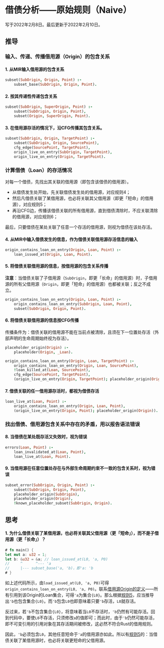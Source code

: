 # 借债分析——原始规则（Naive）
写于2022年2月8日。最后更新于2022年2月10日。

## 推导

### 输入、传递、传播借用源（Origin）的包含关系

#### 1. 从MIR输入借用源的包含关系

```prolog
subset(SubOrigin, Origin, Point) :-
    subset_base(SubOrigin, Origin, Point).
```

#### 2. 按其传递性传递包含关系

```prolog
subset(SubOrigin, SuperOrigin, Point) :-
    subset(SubOrigin, Origin, Point),
    subset(Origin, SuperOrigin, Point).
```

#### 3. 在借用源存活的情况下，沿CFG传播其包含关系。

```prolog
subset(SubOrigin, Origin, TargetPoint) :-
    subset(SubOrigin, Origin, SourcePoint),
    cfg_edge(SourcePoint, TargetPoint),
    origin_live_on_entry(SubOrigin, TargetPoint),
    origin_live_on_entry(Origin, TargetPoint).
```

### 计算借债（Loan）的存活情况

对每一个借债，先找出其关联的借用源（即包含该借债的借用源）。

- 从借债发生处开始，先关联借债发生处的借用源，对应规则4；
- 然后凡借债关联了某借用源，也必将关联其父借用源（即更「短命」的借用源），对应规则5；
- 再沿CFG边，传播该借债关联的所有借用源，直到借债清除时，不应关联清除的借用源，对应规则6；

最后，只要借债在某处关联了任意一个存活的借用源，则视为借债在该处存活。

#### 4. 从MIR中输入借债发生的信息，作为借债关联借用源存活信息的输入

```prolog
origin_contains_loan_on_entry(Origin, Loan, Point) :-
    loan_issued_at(Origin, Loan, Point).
```

#### 5. 将借债关联借用源的信息，按借用源的包含关系传播

**注意**：当借债关联了子借用源（`SubOrigin`，即更「长命」的借用源）时，子借用源的所有父借用源（`Origin`，即更「短命」的借用源）也都被关联；反之不成立。

```prolog
origin_contains_loan_on_entry(Origin, Loan, Point) :-
    origin_contains_loan_on_entry(SubOrigin, Loan, Point),
    subset(SubOrigin, Origin, Point).
```

#### 6. 将借债关联借用源的信息按CFG传播

传播条件为：借债关联的借用源不能在当前点被清除，且须在下一位置处存活（外部声明的生命周期始终视为存活）。

```prolog
placeholder_origin(Origin) :-
    placeholder(Origin, _Loan).
```

```prolog
origin_contains_loan_on_entry(Origin, Loan, TargetPoint) :-
    origin_contains_loan_on_entry(Origin, Loan, SourcePoint),
    !loan_killed_at(Loan, SourcePoint),
    cfg_edge(SourcePoint, TargetPoint),
    (origin_live_on_entry(Origin, TargetPoint); placeholder_origin(Origin)).
```

#### 7. 借债关联的任一借用源存活时，都视为借债存活

```prolog
loan_live_at(Loan, Point) :-
    origin_contains_loan_on_entry(Origin, Loan, Point),
    (origin_live_on_entry(Origin, Point); placeholder_origin(Origin)).
```

### 找出借债、借用源包含关系中存在的矛盾，用以报告语法错误

#### 8. 当借债在某处既存活又失效时，视为错误

```prolog
errors(Loan, Point) :-
    loan_invalidated_at(Loan, Point),
    loan_live_at(Loan, Point).
```

#### 9. 当借用源在任意位置处存在与外部生命周期约束不一致的包含关系时，视为错误

```prolog
subset_error(SubOrigin, Origin, Point) :-
    subset(SubOrigin, Origin, Point),
    placeholder_origin(SubOrigin),
    placeholder_origin(Origin),
    !known_placeholder_subset(SubOrigin, Origin).
```

## 思考

#### 1. 为什么借债关联了某借用源，也必将关联其父借用源（更「短命」），而不是子借用源（更「长命」）？

```rust
# fn main() {
let mut a: u32 = 1;
let b: &u32 = &a; // loan_issued_at(L0, 'a, P0)
//     ^      ^--- 'a
//     |--- subset_base('a, 'b)，即'a: 'b
# }
```
如上述代码所示，由`load_issued_at(L0, 'a, P0)`可得`origin_contains_loan_on_entry(L0, 'a, P0)`。联系[借用源Origin的定义](./01-21-借用检查（零）-原子式与输入.md#origin)——所有引用到该Origin的Loan集合，可得`'a`为集合`{L0}`。那么根据[规则5](#5-将借债关联借用源的信息按借用源的包含关系传播)，应当推导出`'b`也包含集合`{L0}`。而`'b`包含`L0`也即意味着只要`'b`存活，`L0`就存活。

反过来，若`'b`不包含集合`{L0}`，将意味着当`L0`不存活时，`'b`仍然有可能存活。回到代码中，要使`L0`不存活，只须修改`a`的值即可；而此时，由于`'b`仍然可能存活，即不可变引用的引用对象在其存活期间被修改，这必然不符合Rust的借用规则。

因此，`'b`必须包含`L0`，其他任意短命于`'a`的借用源亦如此。所以有[规则5](#5-将借债关联借用源的信息按借用源的包含关系传播)的：当借债关联了某借用源时，也必将关联更短命的父借用源。

